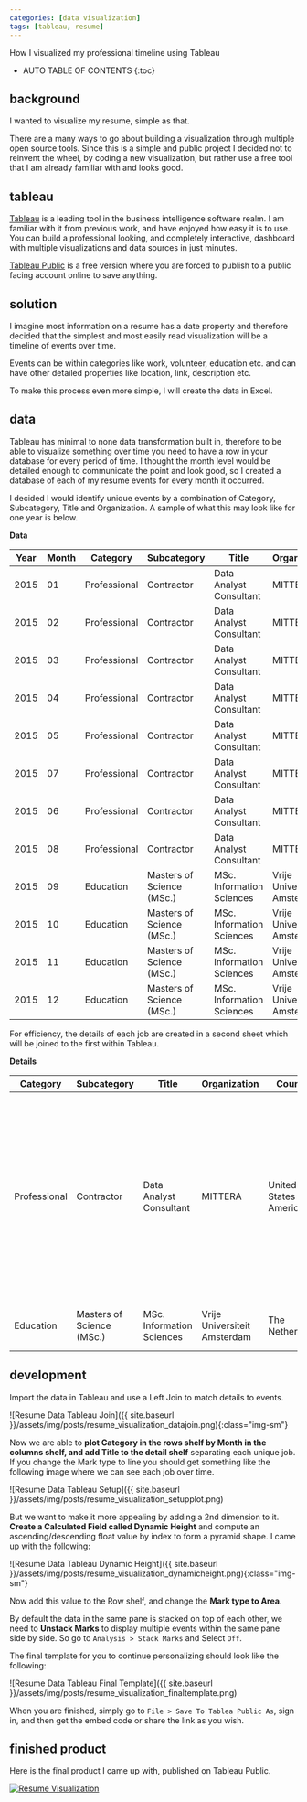 ```yaml
---
categories: [data visualization]
tags: [tableau, resume]
---
```


How I visualized my professional timeline using Tableau  

<!-- excerpt separator -->

* AUTO TABLE OF CONTENTS
{:toc}

## background

I wanted to visualize my resume, simple as that.  

There are a many ways to go about building a visualization through multiple open source tools. Since this is a simple and public project I decided not to reinvent the wheel, by coding a new visualization, but rather use a free tool that I am already familiar with and looks good.  

## tableau

[Tableau](https://www.tableau.com/) is a leading tool in the business intelligence software realm. I am familiar with it from previous work, and have enjoyed how easy it is to use. You can build a professional looking, and completely interactive, dashboard with multiple visualizations and data sources in just minutes.  

[Tableau Public](https://public.tableau.com) is a free version where you are forced to publish to a public facing account online to save anything.  

## solution

I imagine most information on a resume has a date property and therefore decided that the simplest and most easily read visualization will be a timeline of events over time.  

Events can be within categories like work, volunteer, education etc. and can have other detailed properties like location, link, description etc.  

To make this process even more simple, I will create the data in Excel.  

## data

Tableau has minimal to none data transformation built in, therefore to be able to visualize something over time you need to have a row in your database for every period of time. I thought the month level would be detailed enough to communicate the point and look good, so I created a database of each of my resume events for every month it occurred.

I decided I would identify unique events by a combination of Category, Subcategory, Title and Organization. A sample of what this may look like for one year is below.  

**Data**  

| Year | Month | Category     | Subcategory               | Title                     | Organization                 |
| ---- | ----- | ------------ | ------------------------- | ------------------------- | ---------------------------- |
| 2015 | 01    | Professional | Contractor                | Data Analyst Consultant   | MITTERA                      |
| 2015 | 02    | Professional | Contractor                | Data Analyst Consultant   | MITTERA                      |
| 2015 | 03    | Professional | Contractor                | Data Analyst Consultant   | MITTERA                      |
| 2015 | 04    | Professional | Contractor                | Data Analyst Consultant   | MITTERA                      |
| 2015 | 05    | Professional | Contractor                | Data Analyst Consultant   | MITTERA                      |
| 2015 | 07    | Professional | Contractor                | Data Analyst Consultant   | MITTERA                      |
| 2015 | 06    | Professional | Contractor                | Data Analyst Consultant   | MITTERA                      |
| 2015 | 08    | Professional | Contractor                | Data Analyst Consultant   | MITTERA                      |
| 2015 | 09    | Education    | Masters of Science (MSc.) | MSc. Information Sciences | Vrije Universiteit Amsterdam |
| 2015 | 10    | Education    | Masters of Science (MSc.) | MSc. Information Sciences | Vrije Universiteit Amsterdam |
| 2015 | 11    | Education    | Masters of Science (MSc.) | MSc. Information Sciences | Vrije Universiteit Amsterdam |
| 2015 | 12    | Education    | Masters of Science (MSc.) | MSc. Information Sciences | Vrije Universiteit Amsterdam |

For efficiency, the details of each job are created in a second sheet which will be joined to the first within Tableau.  

**Details**  

| Category     | Subcategory               | Title                     | Organization                 | Country                 | City       | State         | Link                 | Details |
| ------------ | ------------------------- | ------------------------- | ---------------------------- | ----------------------- | ---------- | ------------- | -------------------- | ------- |
| Professional | Contractor                | Data Analyst Consultant   | MITTERA                      |United States of America | Des Moines |Iowa           | http://mittera.com/  | Developed and maintained tools using SQL, Python and Tableau to transform, mine, and visualize customer data to support business intelligence objectives surrounding marketing campaigns |
| Education    | Masters of Science (MSc.) | MSc. Information Sciences | Vrije Universiteit Amsterdam |The Netherlands          | Amsterdam  | Noord Holland | http://www.vu.nl/en/ | Specialization in Business Information Systems |

## development

Import the data in Tableau and use a Left Join to match details to events.  

![Resume Data Tableau Join]({{ site.baseurl }}/assets/img/posts/resume_visualization_datajoin.png){:class="img-sm"}  

Now we are able to **plot Category in the rows shelf by Month in the columns shelf, and add Title to the detail shelf** separating each unique job. If you change the Mark type to line you should get something like the following image where we can see each job over time.  

![Resume Data Tableau Setup]({{ site.baseurl }}/assets/img/posts/resume_visualization_setupplot.png)  

But we want to make it more appealing by adding a 2nd dimension to it. **Create a Calculated Field called Dynamic Height** and compute an ascending/descending float value by index to form a pyramid shape. I came up with the following:  

![Resume Data Tableau Dynamic Height]({{ site.baseurl }}/assets/img/posts/resume_visualization_dynamicheight.png){:class="img-sm"}  

Now add this value to the Row shelf, and change the **Mark type to Area**.  

By default the data in the same pane is stacked on top of each other, we need to **Unstack Marks** to display multiple events within the same pane side by side. So go to `Analysis > Stack Marks` and Select `Off`.  

The final template for you to continue personalizing should look like the following:  

![Resume Data Tableau Final Template]({{ site.baseurl }}/assets/img/posts/resume_visualization_finaltemplate.png)  

When you are finished, simply go to `File > Save To Tablea Public As`, sign in, and then get the embed code or share the link as you wish.  

## finished product

Here is the final product I came up with, published on Tableau Public.

<div class="d-flex justify-content-center">
  <div class='tableauPlaceholder' id='viz1488390011341' style='position: relative'><noscript><a href='#'><img alt='Resume Visualization ' src='https:&#47;&#47;public.tableau.com&#47;static&#47;images&#47;Re&#47;ResumeVisualization&#47;ResumeVisualization&#47;1_rss.png' style='border: none' /></a></noscript><object class='tableauViz'  style='display:none;'><param name='host_url' value='https%3A%2F%2Fpublic.tableau.com%2F' /> <param name='site_root' value='' /><param name='name' value='ResumeVisualization&#47;ResumeVisualization' /><param name='tabs' value='no' /><param name='toolbar' value='yes' /><param name='static_image' value='https:&#47;&#47;public.tableau.com&#47;static&#47;images&#47;Re&#47;ResumeVisualization&#47;ResumeVisualization&#47;1.png' /> <param name='animate_transition' value='yes' /><param name='display_static_image' value='yes' /><param name='display_spinner' value='yes' /><param name='display_overlay' value='yes' /><param name='display_count' value='yes' /></object></div>                <script type='text/javascript'>                    var divElement = document.getElementById('viz1488390011341');                    var vizElement = divElement.getElementsByTagName('object')[0];                    vizElement.style.width='1204px';vizElement.style.height='669px';                    var scriptElement = document.createElement('script');                    scriptElement.src = 'https://public.tableau.com/javascripts/api/viz_v1.js';                    vizElement.parentNode.insertBefore(scriptElement, vizElement);                </script>
</div>
